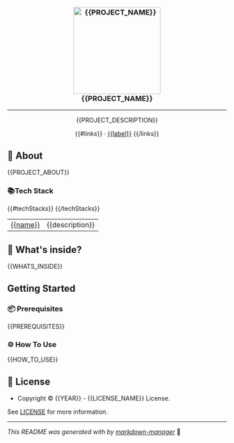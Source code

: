 <h3 align="center">
  <br />
   <a  href="{{GITHUB_URL}}"><img src="{{PROJECT_LOGO}}" alt="{{PROJECT_NAME}}" width="200" /></a>
  <br />
{{PROJECT_NAME}}
  <br />
</h3>

<hr />

<p  align="center">{{PROJECT_DESCRIPTION}}</p>


  <p align="center">
{{#links}}
· <a  href="{{link}}">{{label}}</a>
{{/links}}
  </p>

## 📖 About

{{PROJECT_ABOUT}}

### 📚Tech Stack

<table>
{{#techStacks}}
<tr>
  <td> <a href="{{url}}">{{name}}</a></td>
  <td>{{description}}</td>
</tr>
{{/techStacks}}
</table>

## 🧐 What's inside?

{{WHATS_INSIDE}}

## Getting Started

### 📦 Prerequisites

{{PREREQUISITES}}

### ⚙️ How To Use

{{HOW_TO_USE}}

## 🔑 License

* Copyright © {{YEAR}} - {{LICENSE_NAME}} License.

See [LICENSE]({{GITHUB_URL}}/blob/{{GITHUB_MAIN_BRANCH}}/LICENSE) for more information.

---

_This README was generated with by [markdown-manager](https://github.com/kefranabg/markdown-manager)_ 🥲